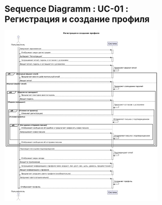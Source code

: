 # Sequence Diagramm : UC-01 : Регистрация и создание профиля

![Sequence Diagramm : UC-01 : Регистрация и создание профиля](Sequence/sqd1.png)
